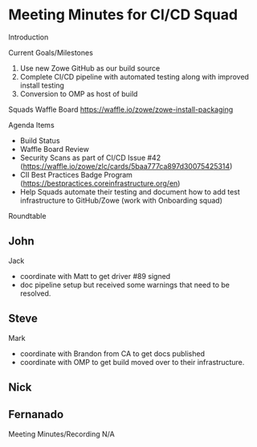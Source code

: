 # Meeting Minutes for CI/CD Squad

Introduction

Current Goals/Milestones

1. Use new Zowe GitHub as our build source
2. Complete CI/CD pipeline with automated testing along with improved install testing
3. Conversion to OMP as host of build

Squads Waffle Board
https://waffle.io/zowe/zowe-install-packaging

Agenda Items

- Build Status
- Waffle Board Review
- Security Scans as part of CI/CD Issue #42 (https://waffle.io/zowe/zlc/cards/5baa777ca897d30075425314)
- CII Best Practices Badge Program (https://bestpractices.coreinfrastructure.org/en)
- Help Squads automate their testing and document how to add test infrastructure to GitHub/Zowe (work with Onboarding squad)

Roundtable

John
-

Jack
- coordinate with Matt to get driver #89 signed
- doc pipeline setup but received some warnings that need to be resolved.

Steve
-

Mark
- coordinate with Brandon from CA to get docs published
- coordinate with OMP to get build moved over to their infrastructure.

Nick
-

Fernanado
-

Meeting Minutes/Recording
N/A
